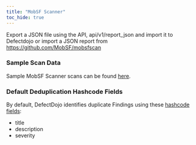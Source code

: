 ```yaml
---
title: "MobSF Scanner"
toc_hide: true
---
```

Export a JSON file using the API, api/v1/report\_json and import it to Defectdojo or import a JSON report from <https://github.com/MobSF/mobsfscan>

### Sample Scan Data
Sample MobSF Scanner scans can be found [here](https://github.com/DefectDojo/django-DefectDojo/tree/master/unittests/scans/mobsf).

### Default Deduplication Hashcode Fields
By default, DefectDojo identifies duplicate Findings using these [hashcode fields](https://docs.defectdojo.com/en/working_with_findings/finding_deduplication/about_deduplication/):

- title
- description
- severity
